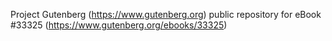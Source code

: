 Project Gutenberg (https://www.gutenberg.org) public repository for eBook #33325 (https://www.gutenberg.org/ebooks/33325)
